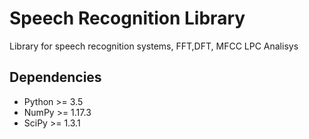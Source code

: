 # Speech Recognition Library

Library for speech recognition systems, FFT,DFT, MFCC LPC Analisys

## Dependencies
- Python >= 3.5
- NumPy >= 1.17.3
- SciPy >= 1.3.1